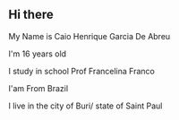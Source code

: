 ## Hi there 

My Name is Caio Henrique Garcia De Abreu

I'm 16 years old

I study in school Prof Francelina Franco

I'am From Brazil

I live in the city of Buri/ state of Saint Paul

